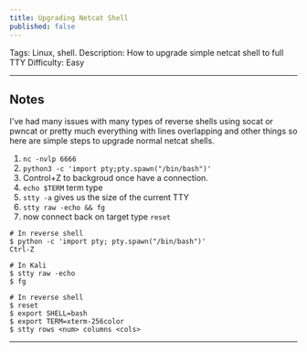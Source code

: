 ```yaml
---
title: Upgrading Netcat Shell
published: false
---
```


Tags: Linux, shell.
Description: How to upgrade simple netcat shell to full TTY
Difficulty: Easy

* * *

## Notes

I've had many issues with many types of reverse shells using socat or pwncat or pretty much everything with lines overlapping and other things so here are simple steps to upgrade normal netcat shells.

1. `nc -nvlp 6666`
2. `python3 -c 'import pty;pty.spawn("/bin/bash")'`
3. Control+Z to backgroud once have a connection.
4. `echo $TERM` term type
5. `stty -a` gives us the size of the current TTY
6. `stty raw -echo && fg`
7. now connect back on target type `reset`

```
# In reverse shell
$ python -c 'import pty; pty.spawn("/bin/bash")'
Ctrl-Z

# In Kali
$ stty raw -echo
$ fg

# In reverse shell
$ reset
$ export SHELL=bash
$ export TERM=xterm-256color
$ stty rows <num> columns <cols>
```

* * * 
 

